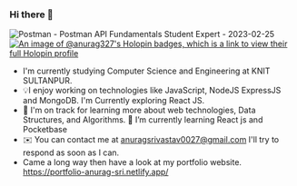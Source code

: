 ### Hi there 👋
![Postman - Postman API Fundamentals Student Expert - 2023-02-25](https://user-images.githubusercontent.com/98267696/221280543-f27def7f-bf7e-4ecb-84d1-1de253e91d5e.png)
[![An image of @anurag327's Holopin badges, which is a link to view their full Holopin profile](https://holopin.me/anurag327)](https://holopin.io/@anurag327)
- I'm currently studying Computer Science and Engineering at KNIT SULTANPUR.
- 💡I enjoy working on technologies like JavaScript, NodeJS ExpressJS and MongoDB. I'm Currently exploring React JS.
- 🌱 I'm on track for learning more about web technologies,  Data Structures, and Algorithms.
  🌱 I’m currently learning React js and Pocketbase
- ✉️ You can contact me at anuragsrivastav0027@gmail.com I'll try to respond as soon as I can.
- Came a long way then have a look at my portfolio website. https://portfolio-anurag-sri.netlify.app/
<!--
**anurag-327/anurag-327** is a ✨ _special_ ✨ repository because its `README.md` (this file) appears on your GitHub profile.

Here are some ideas to get you started:

![Postman - Postman API Fundamentals Student Expert - 2023-02-25](https://user-images.githubusercontent.com/98267696/221280543-f27def7f-bf7e-4ecb-84d1-1de253e91d5e.png)
